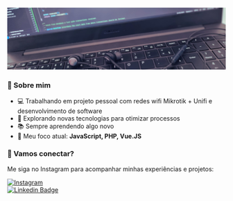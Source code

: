 ![top_banner](top_banner.jpg)

### 📌 Sobre mim  
- 💻 Trabalhando em projeto pessoal com redes wifi Mikrotik + Unifi e desenvolvimento de software
- 🚀 Explorando novas tecnologias para otimizar processos  
- 📚 Sempre aprendendo algo novo  
- 🎯 Meu foco atual: **JavaScript, PHP, Vue.JS**  

### 📲 Vamos conectar?  
Me siga no Instagram para acompanhar minhas experiências e projetos:  

[![Instagram](https://img.shields.io/badge/Instagram-%23E4405F.svg?&style=for-the-badge&logo=instagram&logoColor=white)](https://www.instagram.com/filipebezerra.dev.br/)  
[![Linkedin Badge](https://img.shields.io/badge/-LinkedIn-blue?style=flat-square&logo=Linkedin&logoColor=white&link=https://www.linkedin.com/in/filipebezerra-dev-br)](https://www.linkedin.com/in/filipebezerra-dev-br)

